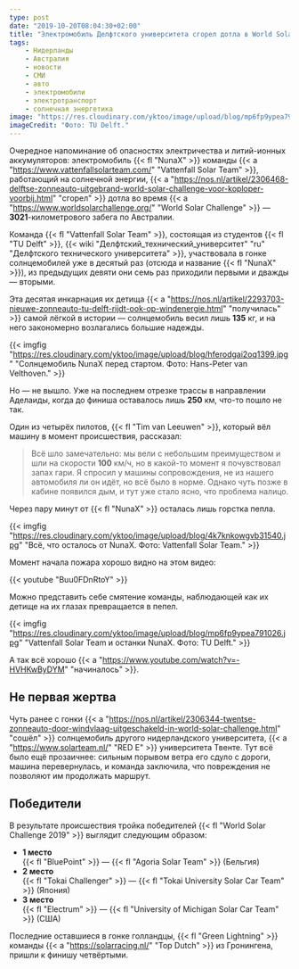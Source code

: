 ```yaml
---
type: post
date: "2019-10-20T08:04:30+02:00"
title: "Электромобиль Делфтского университета сгорел дотла в World Solar Challenge"
tags:
    - Нидерланды
    - Австралия
    - новости
    - СМИ
    - авто
    - электромобили
    - электротранспорт
    - солнечная энергетика
image: "https://res.cloudinary.com/yktoo/image/upload/blog/mp6fp9ypea791026.jpg"
imageCredit: "Фото: TU Delft."
---
```


Очередное напоминание об опасностях электричества и литий-ионных аккумуляторов: электромобиль {{< fl "NunaX" >}} команды {{< a "https://www.vattenfallsolarteam.com/" "Vattenfall Solar Team" >}}, работающий на солнечной энергии, {{< a "https://nos.nl/artikel/2306468-delftse-zonneauto-uitgebrand-world-solar-challenge-voor-koploper-voorbij.html" "сгорел" >}} дотла во время {{< a "https://www.worldsolarchallenge.org/" "World Solar Challenge" >}} — **3021**-километрового забега по Австралии.

<!--more-->

Команда {{< fl "Vattenfall Solar Team" >}}, состоящая из студентов {{< fl "TU Delft" >}}, {{< wiki "Делфтский_технический_университет" "ru" "Делфтского технического университета" >}}, участвовала в гонке солнцемобилей уже в десятый раз (отсюда и название {{< fl "NunaX" >}}), из предыдущих девяти они семь раз приходили первыми и дважды — вторыми.

Эта десятая инкарнация их детища {{< a "https://nos.nl/artikel/2293703-nieuwe-zonneauto-tu-delft-rijdt-ook-op-windenergie.html" "получилась" >}} самой лёгкой в истории — солнцемобиль весил лишь **135** кг, и на него закономерно возлагались большие надежды.

{{< imgfig "https://res.cloudinary.com/yktoo/image/upload/blog/hferodgai2oq1399.jpg" "Солнцемобиль NunaX перед стартом. Фото: Hans-Peter van Velthoven." >}}

Но — не вышло. Уже на последнем отрезке трассы в направлении Аделаиды, когда до финиша оставалось лишь **250** км, что-то пошло не так.

Один из четырёх пилотов, {{< fl "Tim van Leeuwen" >}}, который вёл машину в момент происшествия, рассказал:

> Всё шло замечательно: мы вели с небольшим преимуществом и шли на скорости **100** км/ч, но в какой-то момент я почувствовал запах гари. Я спросил у машины сопровождения, не из нашего автомобиля ли он идёт, но всё было в норме. Однако чуть позже в кабине появился дым, и тут уже стало ясно, что проблема налицо.

Через пару минут от {{< fl "NunaX" >}} осталась лишь горстка пепла.

{{< imgfig "https://res.cloudinary.com/yktoo/image/upload/blog/4k7knkowgvb31540.jpg" "Всё, что осталось от NunaX. Фото: Vattenfall Solar Team." >}}

Момент начала пожара хорошо видно на этом видео:

{{< youtube "Buu0FDnRtoY" >}}

Можно представить себе смятение команды, наблюдающей как их детище на их глазах превращается в пепел.

{{< imgfig "https://res.cloudinary.com/yktoo/image/upload/blog/mp6fp9ypea791026.jpg" "Vattenfall Solar Team и останки NunaX. Фото: TU Delft." >}}

А так всё хорошо {{< a "https://www.youtube.com/watch?v=-HVHKwByDYM" "начиналось" >}}.

## Не первая жертва

Чуть ранее с гонки {{< a "https://nos.nl/artikel/2306344-twentse-zonneauto-door-windvlaag-uitgeschakeld-in-world-solar-challenge.html" "сошёл" >}} солнцемобиль другого нидерландского университета, {{< a "https://www.solarteam.nl/" "RED E" >}} университета Твенте. Тут всё было ещё прозаичнее: сильным порывом ветра его сдуло с дороги, машина перевернулась, и команда заключила, что повреждения не позволяют им продолжать маршрут.

## Победители

В результате происшествия тройка победителей {{< fl "World Solar Challenge 2019" >}} выглядит следующим образом:

* **1 место**\
{{< fl "BluePoint" >}} — {{< fl "Agoria Solar Team" >}} (Бельгия)
* **2 место**\
{{< fl "Tokai Challenger" >}} — {{< fl "Tokai University Solar Car Team" >}} (Япония)
* **3 место**\
{{< fl "Electrum" >}} — {{< fl "University of Michigan Solar Car Team" >}} (США)

Последние оставшиеся в гонке голландцы, {{< fl "Green Lightning" >}} команды {{< a "https://solarracing.nl/" "Top Dutch" >}} из Гронингена, пришли к финишу четвёртыми.